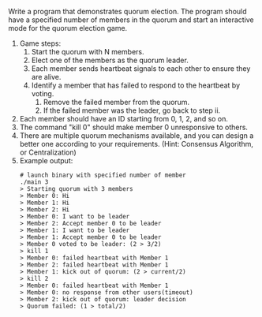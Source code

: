 Write a program that demonstrates quorum election. 
The program should have a specified number of members in the quorum 
and start an interactive mode for the quorum election game.

1. Game steps:
   1. Start the quorum with N members.
   2. Elect one of the members as the quorum leader.
   3. Each member sends heartbeat signals to each other to ensure they are alive.
   4. Identify a member that has failed to respond to the heartbeat by voting. 
      1. Remove the failed member from the quorum.
      2. If the failed member was the leader, go back to step ii.
2. Each member should have an ID starting from 0, 1, 2, and so on.
3. The command "kill 0" should make member 0 unresponsive to others.
4. There are multiple quorum mechanisms available, and you can design a better one according to your requirements. (Hint: Consensus Algorithm, or Centralization)
5. Example output:
   ```text
   # launch binary with specified number of member
   ./main 3
   > Starting quorum with 3 members
   > Member 0: Hi
   > Member 1: Hi
   > Member 2: Hi
   > Member 0: I want to be leader
   > Member 2: Accept member 0 to be leader
   > Member 1: I want to be leader
   > Member 1: Accept member 0 to be leader
   > Member 0 voted to be leader: (2 > 3/2)
   > kill 1
   > Member 0: failed heartbeat with Member 1
   > Member 2: failed heartbeat with Member 1
   > Member 1: kick out of quorum: (2 > current/2)
   > kill 2
   > Member 0: failed heartbeat with Member 1
   > Member 0: no response from other users(timeout)
   > Member 2: kick out of quorum: leader decision
   > Quorum failed: (1 > total/2)
   ```
